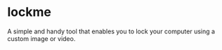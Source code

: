 lockme
======

A simple and handy tool that enables you to lock your computer using a custom image or video.